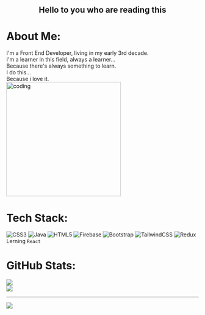 ## <div align="center"> Hello to you who are reading this </div>

# About Me:
<div>
  I'm a Front End Developer, living in my early 3rd decade.<br>I'm a learner in this field, always a learner...<br>Because there's always something to learn.<br>I do this...<br>Because i love it.
</div>
<div>
  <img alt="coding" width="300" 
src="https://camo.githubusercontent.com/7de37139d0b4c1ce40865e799b446c0e963a3dd8fb68d239707237c40604fa3d/68747470733a2f2f63646e2e6472696262626c652e636f6d2f75736572732f3733303730332f73637265656e73686f74732f363538313234332f6176656e746f2e676966">
</div>

# Tech Stack:
![CSS3](https://img.shields.io/badge/css3-%231572B6.svg?style=for-the-badge&logo=css3&logoColor=white) ![Java](https://img.shields.io/badge/java-%23ED8B00.svg?style=for-the-badge&logo=openjdk&logoColor=white) ![HTML5](https://img.shields.io/badge/html5-%23E34F26.svg?style=for-the-badge&logo=html5&logoColor=white) ![Firebase](https://img.shields.io/badge/firebase-%23039BE5.svg?style=for-the-badge&logo=firebase) ![Bootstrap](https://img.shields.io/badge/bootstrap-%238511FA.svg?style=for-the-badge&logo=bootstrap&logoColor=white) ![TailwindCSS](https://img.shields.io/badge/tailwindcss-%2338B2AC.svg?style=for-the-badge&logo=tailwind-css&logoColor=white) ![Redux](https://img.shields.io/badge/redux-%23593d88.svg?style=for-the-badge&logo=redux&logoColor=white)
<br>Lerning `React`
# GitHub Stats:
![](https://github-readme-stats.vercel.app/api?username=Marza-Orang&theme=tokyonight&hide_border=false&include_all_commits=false&count_private=false)<br/>
![](https://github-readme-streak-stats.herokuapp.com/?user=Marza-Orang&theme=tokyonight&hide_border=false) 


---
[![](https://visitcount.itsvg.in/api?id=Marza-Orang&icon=0&color=1)](https://visitcount.itsvg.in)
<!-- Proudly created with GPRM ( https://gprm.itsvg.in ) -->
